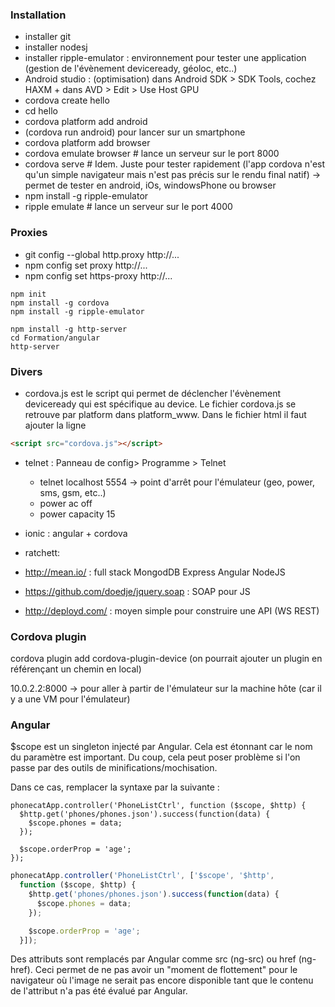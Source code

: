 

### Installation

- installer git
- installer nodesj
- installer ripple-emulator : environnement pour tester une application (gestion de l'évènement deviceready, géoloc, etc..)
- Android studio : (optimisation) dans Android SDK > SDK Tools, cochez HAXM + dans AVD > Edit > Use Host GPU
- cordova create hello
- cd hello
- cordova platform add android
- (cordova run android) pour lancer sur un smartphone
- cordova platform add browser
- cordova emulate browser # lance un serveur sur le port 8000
- cordova serve # Idem. Juste pour tester rapidement (l'app cordova n'est qu'un simple navigateur mais n'est pas précis sur le rendu final natif) -> permet de tester en android, iOs, windowsPhone ou browser
- npm install -g ripple-emulator
- ripple emulate # lance un serveur sur le port 4000

### Proxies

- git config --global http.proxy http://...
- npm config set proxy http://...
- npm config set https-proxy http://...

````dos
npm init
npm install -g cordova
npm install -g ripple-emulator

npm install -g http-server
cd Formation/angular
http-server
````
### Divers
- cordova.js est le script qui permet de déclencher l'évènement deviceready qui est spécifique au device. Le fichier cordova.js se retrouve par platform dans platform_www. Dans le fichier html il faut ajouter la ligne 

````html
<script src="cordova.js"></script>
````

- telnet : Panneau de config> Programme > Telnet
  - telnet localhost 5554 -> point d'arrêt pour l'émulateur (geo, power, sms, gsm, etc..)
  - power ac off
  - power capacity 15

- ionic : angular + cordova
- ratchett: 
- http://mean.io/ : full stack MongodDB Express Angular NodeJS

- https://github.com/doedje/jquery.soap : SOAP pour JS
- http://deployd.com/ : moyen simple pour construire une API (WS REST)

### Cordova plugin

cordova plugin add cordova-plugin-device (on pourrait ajouter un plugin en référençant un chemin en local)

10.0.2.2:8000 -> pour aller à partir de l'émulateur sur la machine hôte (car il y a une VM pour l'émulateur)

### Angular

$scope est un singleton injecté par Angular. Cela est étonnant car le nom du paramètre est important. 
Du coup, cela peut poser problème si l'on passe par des outils de minifications/mochisation. 

Dans ce cas, remplacer la syntaxe par la suivante : 

````
phonecatApp.controller('PhoneListCtrl', function ($scope, $http) {
  $http.get('phones/phones.json').success(function(data) {
    $scope.phones = data;
  });

  $scope.orderProp = 'age';
});
````

````js
phonecatApp.controller('PhoneListCtrl', ['$scope', '$http',
  function ($scope, $http) {
    $http.get('phones/phones.json').success(function(data) {
      $scope.phones = data;
    });

    $scope.orderProp = 'age';
  }]);

````

Des attributs sont remplacés par Angular comme src (ng-src) ou href (ng-href). Ceci permet de ne pas avoir un "moment de flottement" pour le navigateur où l'image ne serait pas encore disponible tant que le contenu de l'attribut n'a pas été évalué par Angular.
